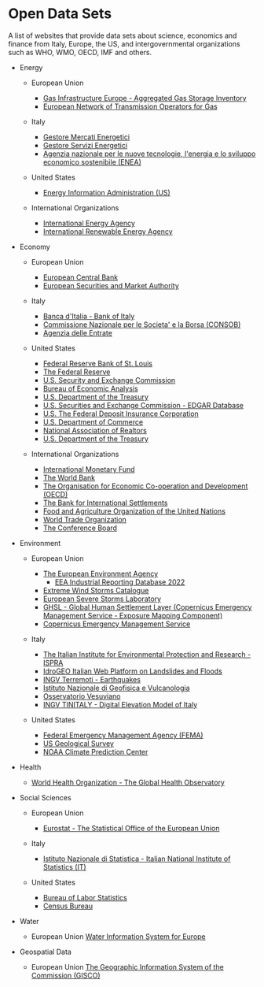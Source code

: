 Open Data Sets
==============
A list of websites that provide data sets about science, economics and finance
from Italy, Europe, the US, and intergovernmental organizations such as WHO, WMO, OECD, IMF and others.

* Energy
    * European Union
        * [Gas Infrastructure Europe - Aggregated Gas Storage Inventory](https://agsi.gie.eu/)  
        * [European Network of Transmission Operators for Gas](https://www.entsog.eu/)  
    * Italy
        * [Gestore Mercati Energetici](https://www.mercatoelettrico.org/It/default.aspx)  
        * [Gestore Servizi Energetici](https://gse.it/)    
        * [Agenzia nazionale per le nuove tecnologie, l'energia e lo sviluppo economico sostenibile (ENEA)](https://www.enea.it/)  

    * United States
        * [Energy Information Administration (US)](https://www.eia.gov/)  

    * International Organizations
        * [International Energy Agency](https://www.iea.org/)  
        * [International Renewable Energy Agency](https://www.irena.org/)  

* Economy
    * European Union
        * [European Central Bank](https://www.ecb.europa.eu/home/html/index.en.html)  
        * [European Securities and Market Authority](https://www.esma.europa.eu/)  

    * Italy
        * [Banca d'Italia - Bank of Italy](https://www.bancaditalia.it/)  
        * [Commissione Nazionale per le Societa' e la Borsa (CONSOB)](https://www.consob.it/)  
        * [Agenzia delle Entrate](https://www.agenziaentrate.gov.it/portale/)  

    * United States
        * [Federal Reserve Bank of St. Louis](https://fred.stlouisfed.org/)  
        * [The Federal Reserve](https://www.federalreserve.gov/)  
        * [U.S. Security and Exchange Commission](https://www.sec.gov/)  
        * [Bureau of Economic Analysis](https://www.bea.gov/)  
        * [U.S. Department of the Treasury](https://home.treasury.gov/)  
        * [U.S. Securities and Exchange Commission - EDGAR Database](https://www.sec.gov/os/accessing-edgar-data)  
        * [U.S. The Federal Deposit Insurance Corporation](https://www.fdic.gov/)  
        * [U.S. Department of Commerce](https://www.commerce.gov/)  
        * [National Association of Realtors](https://www.nar.realtor/)   
        * [U.S. Department of the Treasury](https://home.treasury.gov/)    

    * International Organizations
        * [International Monetary Fund](https://www.imf.org/en/Home)  
        * [The World Bank](https://www.worldbank.org/en/home)  
        * [The Organisation for Economic Co-operation and Development (OECD)](https://www.oecd.org/)  
        * [The Bank for International Settlements](https://www.bis.org/)  
        * [Food and Agriculture Organization of the United Nations](https://www.fao.org/)
        * [World Trade Organization](https://www.wto.org/)   
        * [The Conference Board](https://www.conference-board.org/eu/)  

* Environment
    * European Union
        * [The European Environment Agency](https://www.eea.europa.eu/)
            * [EEA Industrial Reporting Database 2022](https://www.eea.europa.eu/data-and-maps/data/industrial-reporting-under-the-industrial-6)  
        * [Extreme Wind Storms Catalogue](http://www.europeanwindstorms.org/)  
        * [European Severe Storms Laboratory](https://www.essl.org/)
        * [GHSL - Global Human Settlement Layer (Copernicus Emergency Management Service - Exposure Mapping Component)](https://human-settlement.emergency.copernicus.eu/index.php)  
        * [Copernicus Emergency Management Service](https://emergency.copernicus.eu/)  

    * Italy
        * [The Italian Institute for Environmental Protection and Research - ISPRA](https://www.isprambiente.gov.it/en)  
        * [IdroGEO Italian Web Platform on Landslides and Floods](https://idrogeo.isprambiente.it/app/)  
        * [INGV Terremoti - Earthquakes](https://ingvterremoti.com/)  
        * [Istituto Nazionale di Geofisica e Vulcanologia](https://www.ingv.it/en/)  
        * [Osservatorio Vesuviano](https://www.ov.ingv.it/index.php)  
        * [INGV TINITALY - Digital Elevation Model of Italy](https://data.ingv.it/dataset/185#additional-metadata)  
    * United States
        * [Federal Emergency Management Agency (FEMA)](https://www.fema.gov/)  
        * [US Geological Survey](https://www.usgs.gov/)  
        * [NOAA Climate Prediction Center](https://www.cpc.ncep.noaa.gov/)  

* Health
    * [World Health Organization - The Global Health Observatory](https://www.who.int/data/gho)  

* Social Sciences
    * European Union
        * [Eurostat - The Statistical Office of the European Union](https://ec.europa.eu/eurostat)  

    * Italy
        * [Istituto Nazionale di Statistica - Italian National Institute of Statistics (IT)](https://www.istat.it/en/)  

    * United States
        * [Bureau of Labor Statistics](https://www.bls.gov/)  
        * [Census Bureau](https://data.census.gov/cedsci/)  

* Water
    * European Union
        [Water Information System for Europe](https://water.europa.eu/)   

* Geospatial Data
    * European Union
        [The Geographic Information System of the Commission (GISCO)](https://ec.europa.eu/eurostat/web/gisco)
